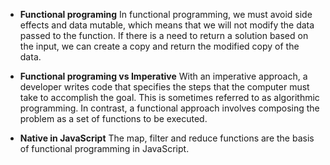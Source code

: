 - **Functional programing**
  In functional programming, we must avoid side effects and data mutable,
  which means that we will not modify the data passed to the function. If
  there is a need to return a solution based on the input, we can create
  a copy and return the modified copy of the data.

- **Functional programing vs Imperative**
  With an imperative approach, a developer writes code that specifies the
  steps that the computer must take to accomplish the goal. This is sometimes
  referred to as algorithmic programming. In contrast, a functional approach
  involves composing the problem as a set of functions to be executed.

- **Native in JavaScript**
  The map, filter and reduce functions are the
  basis of functional programming in JavaScript.
